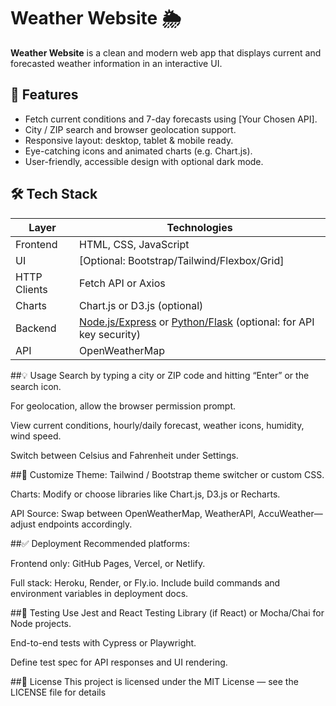 # Weather Website 🌦️

**Weather Website** is a clean and modern web app that displays current and forecasted weather information in an interactive UI.

## 🚀 Features

- Fetch current conditions and 7-day forecasts using [Your Chosen API].
- City / ZIP search and browser geolocation support.
- Responsive layout: desktop, tablet & mobile ready.
- Eye-catching icons and animated charts (e.g. Chart.js).
- User-friendly, accessible design with optional dark mode.

## 🛠️ Tech Stack

| Layer         | Technologies                 |
|--------------|------------------------------|
| Frontend     | HTML, CSS, JavaScript        |
| UI           | [Optional: Bootstrap/Tailwind/Flexbox/Grid] |
| HTTP Clients | Fetch API or Axios           |
| Charts       | Chart.js or D3.js (optional)|
| Backend      | [Node.js/Express](#) or [Python/Flask](#) (optional: for API key security) |
| API          | OpenWeatherMap |

##💡 Usage
Search by typing a city or ZIP code and hitting “Enter” or the search icon.

For geolocation, allow the browser permission prompt.

View current conditions, hourly/daily forecast, weather icons, humidity, wind speed.

Switch between Celsius and Fahrenheit under Settings.

##🔧 Customize
Theme: Tailwind / Bootstrap theme switcher or custom CSS.

Charts: Modify or choose libraries like Chart.js, D3.js or Recharts.

API Source: Swap between OpenWeatherMap, WeatherAPI, AccuWeather—adjust endpoints accordingly.

##✅ Deployment
Recommended platforms:

Frontend only: GitHub Pages, Vercel, or Netlify.

Full stack: Heroku, Render, or Fly.io.
Include build commands and environment variables in deployment docs.

##🧪 Testing
Use Jest and React Testing Library (if React) or Mocha/Chai for Node projects.

End-to-end tests with Cypress or Playwright.

Define test spec for API responses and UI rendering.

##📄 License
This project is licensed under the MIT License — see the LICENSE file for details
